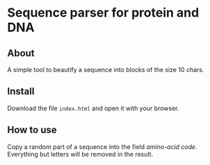 # Sequence parser for protein and DNA

## About
A simple tool to beautify a sequence into blocks of the size 10 chars.

## Install
Download the file `index.html` and open it with your browser. 

## How to use
Copy a random part of a sequence into the field *amino-acid code*. Everything but letters will be removed in the result.
